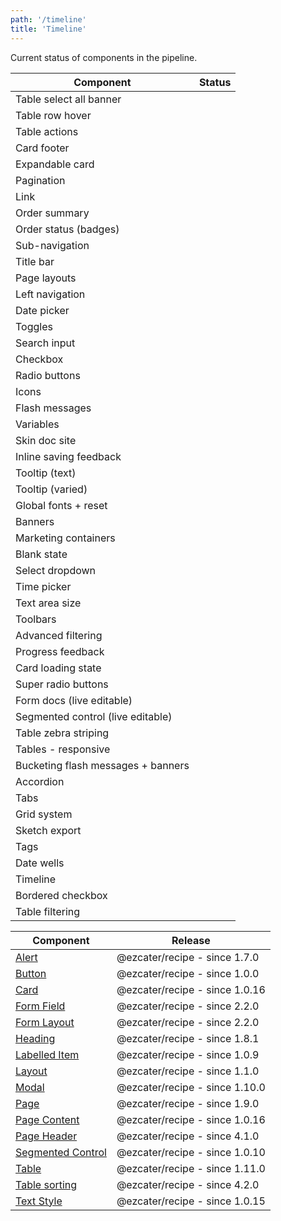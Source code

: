 ```yaml
---
path: '/timeline'
title: 'Timeline'
---
```


Current status of components in the pipeline.

| Component                          | Status                                                                                             |
| ---------------------------------- | -------------------------------------------------------------------------------------------------- |
| Table select all banner            | <TimelineStatus type="active" link="https://github.com/ezcater/recipe/issues/69"></TimelineStatus> |
| Table row hover                    | <TimelineStatus type="pending"></TimelineStatus>                                                   |
| Table actions                      | <TimelineStatus type="pending"></TimelineStatus>                                                   |
| Card footer                        | <TimelineStatus type="active"></TimelineStatus>                                                    |
| Expandable card                    | <TimelineStatus type="pending"></TimelineStatus>                                                   |
| Pagination                         | <TimelineStatus type="pending"></TimelineStatus>                                                   |
| Link                               | <TimelineStatus type="pending"></TimelineStatus>                                                   |
| Order summary                      | <TimelineStatus type="active" link="https://github.com/ezcater/recipe/issues/56"></TimelineStatus> |
| Order status (badges)              | <TimelineStatus type="pending"></TimelineStatus>                                                   |
| Sub-navigation                     | <TimelineStatus type="pending"></TimelineStatus>                                                   |
| Title bar                          | <TimelineStatus type="pending"></TimelineStatus>                                                   |
| Page layouts                       | <TimelineStatus type="pending"></TimelineStatus>                                                   |
| Left navigation                    | <TimelineStatus type="pending"></TimelineStatus>                                                   |
| Date picker                        | <TimelineStatus type="pending"></TimelineStatus>                                                   |
| Toggles                            | <TimelineStatus type="pending"></TimelineStatus>                                                   |
| Search input                       | <TimelineStatus type="pending"></TimelineStatus>                                                   |
| Checkbox                           | <TimelineStatus type="pending"></TimelineStatus>                                                   |
| Radio buttons                      | <TimelineStatus type="pending"></TimelineStatus>                                                   |
| Icons                              | <TimelineStatus type="pending"></TimelineStatus>                                                   |
| Flash messages                     | <TimelineStatus type="pending"></TimelineStatus>                                                   |
| Variables                          | <TimelineStatus type="pending"></TimelineStatus>                                                   |
| Skin doc site                      | <TimelineStatus type="pending"></TimelineStatus>                                                   |
| Inline saving feedback             | <TimelineStatus type="pending"></TimelineStatus>                                                   |
| Tooltip (text)                     | <TimelineStatus type="pending"></TimelineStatus>                                                   |
| Tooltip (varied)                   | <TimelineStatus type="pending"></TimelineStatus>                                                   |
| Global fonts + reset               | <TimelineStatus type="pending"></TimelineStatus>                                                   |
| Banners                            | <TimelineStatus type="pending"></TimelineStatus>                                                   |
| Marketing containers               | <TimelineStatus type="pending"></TimelineStatus>                                                   |
| Blank state                        | <TimelineStatus type="pending"></TimelineStatus>                                                   |
| Select dropdown                    | <TimelineStatus type="pending"></TimelineStatus>                                                   |
| Time picker                        | <TimelineStatus type="pending"></TimelineStatus>                                                   |
| Text area size                     | <TimelineStatus type="pending"></TimelineStatus>                                                   |
| Toolbars                           | <TimelineStatus type="pending"></TimelineStatus>                                                   |
| Advanced filtering                 | <TimelineStatus type="pending"></TimelineStatus>                                                   |
| Progress feedback                  | <TimelineStatus type="pending"></TimelineStatus>                                                   |
| Card loading state                 | <TimelineStatus type="pending"></TimelineStatus>                                                   |
| Super radio buttons                | <TimelineStatus type="pending"></TimelineStatus>                                                   |
| Form docs (live editable)          | <TimelineStatus type="pending"></TimelineStatus>                                                   |
| Segmented control (live editable)  | <TimelineStatus type="pending"></TimelineStatus>                                                   |
| Table zebra striping               | <TimelineStatus type="pending"></TimelineStatus>                                                   |
| Tables - responsive                | <TimelineStatus type="pending"></TimelineStatus>                                                   |
| Bucketing flash messages + banners | <TimelineStatus type="unknown"></TimelineStatus>                                                   |
| Accordion                          | <TimelineStatus type="unknown"></TimelineStatus>                                                   |
| Tabs                               | <TimelineStatus type="unknown"></TimelineStatus>                                                   |
| Grid system                        | <TimelineStatus type="unknown"></TimelineStatus>                                                   |
| Sketch export                      | <TimelineStatus type="unknown"></TimelineStatus>                                                   |
| Tags                               | <TimelineStatus type="unknown"></TimelineStatus>                                                   |
| Date wells                         | <TimelineStatus type="unknown"></TimelineStatus>                                                   |
| Timeline                           | <TimelineStatus type="unknown"></TimelineStatus>                                                   |
| Bordered checkbox                  | <TimelineStatus type="unknown"></TimelineStatus>                                                   |
| Table filtering                    | <TimelineStatus type="unknown"></TimelineStatus>                                                   |

| Component                                                   | Release                        |
| ----------------------------------------------------------- | ------------------------------ |
| [Alert](/components/ez-alert)                               | @ezcater/recipe - since 1.7.0  |
| [Button](/components/ez-button)                             | @ezcater/recipe - since 1.0.0  |
| [Card](/components/ez-card)                                 | @ezcater/recipe - since 1.0.16 |
| [Form Field](/components/ez-field)                          | @ezcater/recipe - since 2.2.0  |
| [Form Layout](/components/ez-form-layout)                   | @ezcater/recipe - since 2.2.0  |
| [Heading](/components/ez-heading)                           | @ezcater/recipe - since 1.8.1  |
| [Labelled Item](/components/ez-labelled-item)               | @ezcater/recipe - since 1.0.9  |
| [Layout](/components/ez-layout)                             | @ezcater/recipe - since 1.1.0  |
| [Modal](/components/ez-modal)                               | @ezcater/recipe - since 1.10.0 |
| [Page](/components/ez-page)                                 | @ezcater/recipe - since 1.9.0  |
| [Page Content](/components/ez-page-content)                 | @ezcater/recipe - since 1.0.16 |
| [Page Header](/components/ez-page-header)                   | @ezcater/recipe - since 4.1.0  |
| [Segmented Control](/components/ez-segmented-control)       | @ezcater/recipe - since 1.0.10 |
| [Table](/components/ez-table)                               | @ezcater/recipe - since 1.11.0 |
| [Table sorting](/components/ez-table#with-sortable-columns) | @ezcater/recipe - since 4.2.0  |
| [Text Style](/components/ez-text-style)                     | @ezcater/recipe - since 1.0.15 |
